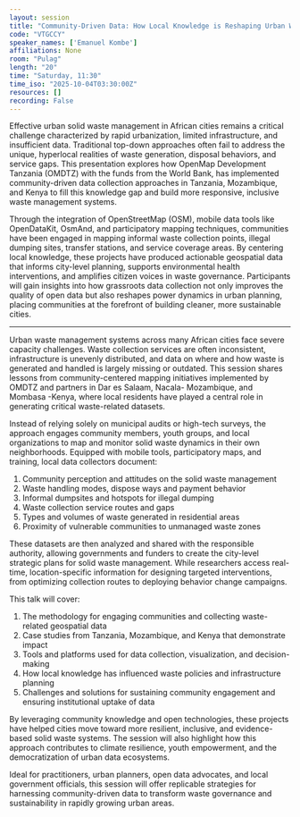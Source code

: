 ```yaml
---
layout: session
title: "Community-Driven Data: How Local Knowledge is Reshaping Urban Waste Systems"
code: "VTGCCY"
speaker_names: ['Emanuel Kombe']
affiliations: None
room: "Pulag"
length: "20"
time: "Saturday, 11:30"
time_iso: "2025-10-04T03:30:00Z"
resources: []
recording: False
---
```


Effective urban solid waste management in African cities remains a critical challenge characterized by rapid urbanization, limited infrastructure, and insufficient data. Traditional top-down approaches often fail to address the unique, hyperlocal realities of waste generation, disposal behaviors, and service gaps. This presentation explores how OpenMap Development Tanzania (OMDTZ) with the funds from the World Bank, has implemented community-driven data collection approaches in Tanzania, Mozambique, and Kenya to fill this knowledge gap and build more responsive, inclusive waste management systems.

Through the integration of OpenStreetMap (OSM), mobile data tools like OpenDataKit, OsmAnd, and participatory mapping techniques, communities have been engaged in mapping informal waste collection points, illegal dumping sites, transfer stations, and service coverage areas. By centering local knowledge, these projects have produced actionable geospatial data that informs city-level planning, supports environmental health interventions, and amplifies citizen voices in waste governance.
Participants will gain insights into how grassroots data collection not only improves the quality of open data but also reshapes power dynamics in urban planning, placing communities at the forefront of building cleaner, more sustainable cities.

<hr>

Urban waste management systems across many African cities face severe capacity challenges. Waste collection services are often inconsistent, infrastructure is unevenly distributed, and data on where and how waste is generated and handled is largely missing or outdated. This session shares lessons from community-centered mapping initiatives implemented by OMDTZ and partners in Dar es Salaam, Nacala- Mozambique, and Mombasa -Kenya, where local residents have played a central role in generating critical waste-related datasets.

Instead of relying solely on municipal audits or high-tech surveys, the approach engages community members, youth groups, and local organizations to map and monitor solid waste dynamics in their own neighborhoods. Equipped with mobile tools, participatory maps, and training, local data collectors document:

1. Community perception and attitudes on the solid waste management
2. Waste handling modes, dispose ways and payment behavior
3. Informal dumpsites and hotspots for illegal dumping
4. Waste collection service routes and gaps
5. Types and volumes of waste generated in residential areas
6. Proximity of vulnerable communities to unmanaged waste zones

These datasets are then analyzed and shared with the responsible authority, allowing governments and funders to create the city-level strategic plans for solid waste management. While researchers access real-time, location-specific information for designing targeted interventions, from optimizing collection routes to deploying behavior change campaigns.

This talk will cover:
1. The methodology for engaging communities and collecting waste-related geospatial data
2. Case studies from Tanzania, Mozambique, and Kenya that demonstrate impact
3. Tools and platforms used for data collection, visualization, and decision-making
4. How local knowledge has influenced waste policies and infrastructure planning
5. Challenges and solutions for sustaining community engagement and ensuring institutional uptake of data

By leveraging community knowledge and open technologies, these projects have helped cities move toward more resilient, inclusive, and evidence-based solid waste systems. The session will also highlight how this approach contributes to climate resilience, youth empowerment, and the democratization of urban data ecosystems.

Ideal for practitioners, urban planners, open data advocates, and local government officials, this session will offer replicable strategies for harnessing community-driven data to transform waste governance and sustainability in rapidly growing urban areas.

